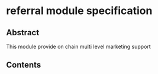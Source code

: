 # referral module specification

## Abstract

This module provide on chain multi level marketing support

## Contents

